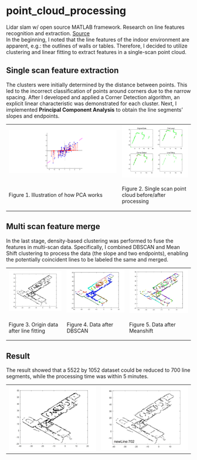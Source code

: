# point_cloud_processing
Lidar slam w/ open source MATLAB framework. Research on line features recognition and extraction.
[Source](https://github.com/meyiao/LaserSLAM/tree/master)<br>
In the beginning, I noted that the line features of the 
indoor environment are apparent, e.g.: the outlines of walls or tables. Therefore, I decided to 
utilize clustering and linear fitting to extract features in a single-scan point cloud. <br>

## Single scan feature extraction
The clusters were initially determined by the distance between points. This led to the incorrect 
classification of points around corners due to the narrow spacing. After I developed and 
applied a Corner Detection algorithm, an explicit linear characteristic was demonstrated for 
each cluster. Next, I implemented **Principal Component Analysis** to obtain the line segments’ 
slopes and endpoints. <br>

<table>
  <tr>
    <td><img src="images/PCA_Principle.gif" alt="PCA_principle"></td>
    <td><img src="images/pointcloud_singlescan.jpg" alt="single_scan" width='500' length='500'></td>
  </tr>
  <tr>
    <td><p>Figure 1. Illustration of how PCA works</p></td>
    <td><p>Figure 2. Single scan point cloud before/after processing</p></td>
  </tr>
</table>

## Multi scan feature merge
In the last stage, density-based clustering was performed to fuse the features in 
multi-scan data. Specifically, I combined DBSCAN and Mean Shift clustering to 
process the data (the slope and two endpoints), enabling the potentially coincident lines to be 
labeled the same and merged. <br>

<table>
  <tr>
    <td><img src="images/pointcloud_multiscan_origin.jpg" alt="mult_orig" style="width: 400px;"></td>
    <td><img src="images/pointcloud_multiscan_dbscan.jpg" alt="mult_db" style="width: 400px;"></td>
    <td><img src="images/pointcloud_multiscan_meanshift.jpg" alt="mult_ms" style="width: 400px;"></td>
  </tr>
  <tr>
    <td><p>Figure 3. Origin data after line fitting</p></td>
    <td><p>Figure 4. Data after DBSCAN</p></td>
    <td><p>Figure 5. Data after Meanshift</p></td>   
  </tr>
</table>
          
## Result
The result showed that a 5522 by 1052 dataset could be 
reduced to 700 line segments, while the processing time was within 5 minutes.

<table>
  <tr>
    <td><img src="images/pointcloud_multiscan_origin2.jpg" alt="result" width='300'></td>
  <td><img src="images/pointcloud_multiscan_merged.jpg" alt="result" width='300'></td>
  </tr>
